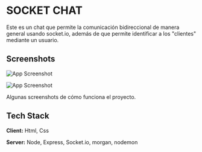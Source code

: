 
# SOCKET CHAT 

Este es un chat que permite la comunicación bidireccional de manera general usando socket.io, además de que permite identificar a los "clientes" mediante un usuario.


## Screenshots

![App Screenshot](https://i.postimg.cc/Kz80RqG7/chat-nodejs-2.png)


![App Screenshot](https://i.postimg.cc/jdPBV1LC/chat-nodejs-3.png)

Algunas screenshots de cómo funciona el proyecto.
## Tech Stack

**Client:** Html, Css

**Server:** Node, Express, Socket.io, morgan, nodemon

